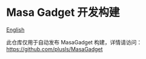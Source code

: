 # Masa Gadget 开发构建

[English](./README.md)

此仓库仅用于自动发布 MasaGadget 构建，详情请访问：https://github.com/plusls/MasaGadget
